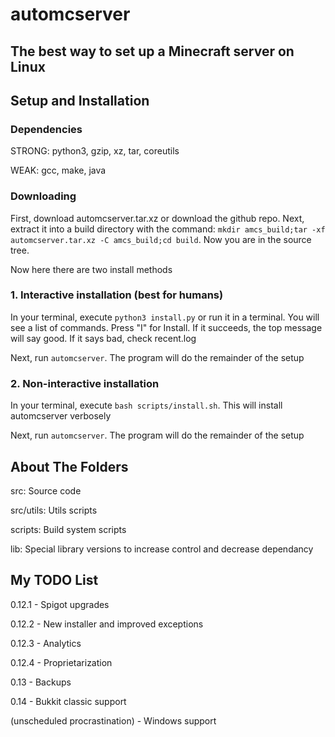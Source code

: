 # automcserver
## The best way to set up a Minecraft server on Linux

## Setup and Installation

### Dependencies

STRONG: python3, gzip, xz, tar, coreutils

WEAK: gcc, make, java

### Downloading

First, download automcserver.tar.xz or download the github repo. Next, extract it into a build directory with the command: `mkdir amcs_build;tar -xf automcserver.tar.xz -C amcs_build;cd build`. Now you are in the source tree.

Now here there are two install methods

### 1. Interactive installation (best for humans)

In your terminal, execute `python3 install.py` or run it in a terminal. You will see a list of commands. Press "I" for Install. If it succeeds, the top message will say good. If it says bad, check recent.log

Next, run `automcserver`. The program will do the remainder of the setup

### 2. Non-interactive installation

In your terminal, execute `bash scripts/install.sh`. This will install automcserver verbosely

Next, run `automcserver`. The program will do the remainder of the setup

## About The Folders

src: Source code

src/utils: Utils scripts

scripts: Build system scripts

lib: Special library versions to increase control and decrease dependancy

## My TODO List

0.12.1 - Spigot upgrades

0.12.2 - New installer and improved exceptions

0.12.3 - Analytics

0.12.4 - Proprietarization

0.13 - Backups

0.14 - Bukkit classic support

(unscheduled procrastination) - Windows support